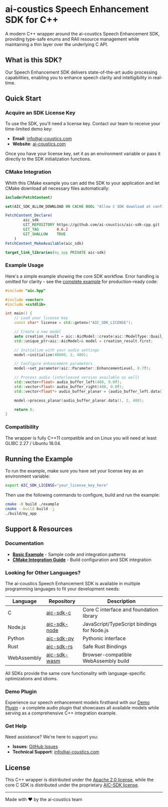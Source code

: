 # ai-coustics Speech Enhancement SDK for C++

A modern C++ wrapper around the ai-coustics Speech Enhancement SDK, providing type-safe enums and RAII resource management while maintaining a thin layer over the underlying C API.

## What is this SDK?

Our Speech Enhancement SDK delivers state-of-the-art audio processing capabilities, enabling you to enhance speech clarity and intelligibility in real-time.

## Quick Start

### Acquire an SDK License Key

To use the SDK, you'll need a license key. Contact our team to receive your time-limited demo key:

- **Email**: [info@ai-coustics.com](mailto:info@ai-coustics.com)
- **Website**: [ai-coustics.com](https://ai-coustics.com)

Once you have your license key, set it as an environment variable or pass it directly to the SDK initialization functions.

### CMake Integration

Whith this CMake example you can add the SDK to your application and let CMake download all necessary files automatically:

```cmake
include(FetchContent)

set(AIC_SDK_ALLOW_DOWNLOAD ON CACHE BOOL "Allow C SDK download at configure time")

FetchContent_Declare(
        aic_sdk
        GIT_REPOSITORY https://github.com/ai-coustics/aic-sdk-cpp.git
        GIT_TAG        0.6.2
        GIT_SHALLOW    TRUE
    )
FetchContent_MakeAvailable(aic_sdk)

target_link_libraries(my_app PRIVATE aic-sdk)
```

### Example Usage

Here's a simple example showing the core SDK workflow. Error handling is omitted for clarity - see the [complete example](example/main.cpp) for production-ready code:

```cpp
#include "aic.hpp"

#include <vector>
#include <cstdlib>

int main() {
    // Load your license key
    const char* license = std::getenv("AIC_SDK_LICENSE");

    // Create a new model
    auto creation_result = aic::AicModel::create(aic::ModelType::Quail_S48, license);
    std::unique_ptr<aic::AicModel>& model = creation_result.first;

    // Initialize with your audio settings
    model->initialize(48000, 2, 480);

    // Configure enhancement parameters
    model->set_parameter(aic::Parameter::EnhancementLevel, 0.7f);

    // Process audio (interleaved version available as well)
    std::vector<float> audio_buffer_left(480, 0.0f);
    std::vector<float> audio_buffer_right(480, 0.0f);
    std::vector<float*> audio_buffer_planar = {audio_buffer_left.data(), audio_buffer_right.data()};

    model->process_planar(audio_buffer_planar.data(), 2, 480);

    return 0;
}
```

### Compatibility

The wrapper is fully C++11 compatible and on Linux you will need at least GLIBC 2.27 / Ubuntu 18.04.

## Running the Example

To run the example, make sure you have set your license key as an environment variable:

```bash
export AIC_SDK_LICENSE="your_license_key_here"
```

Then use the following commands to configure, build and run the example:

```sh
cmake -B build ./example
cmake --build build -j
./build/my_app
```

## Support & Resources

### Documentation
- **[Basic Example](example/main.cpp)** - Sample code and integration patterns
- **[CMake Integration Guide](example/CMakeLists.txt)** - Build configuration and SDK integration

### Looking for Other Languages?
The ai-coustics Speech Enhancement SDK is available in multiple programming languages to fit your development needs:

| Language | Repository | Description |
|----------|------------|-------------|
| C | [aic-sdk-c](https://github.com/ai-coustics/aic-sdk-c) | Core C interface and foundation library |
| Node.js | [aic-sdk-node](https://github.com/ai-coustics/aic-sdk-node) | JavaScript/TypeScript bindings for Node.js |
| Python | [aic-sdk-py](https://github.com/ai-coustics/aic-sdk-py) | Pythonic interface |
| Rust | [aic-sdk-rs](https://github.com/ai-coustics/aic-sdk-rs) | Safe Rust Bindings |
| WebAssembly | [aic-sdk-wasm](https://github.com/ai-coustics/aic-sdk-wasm) | Browser-compatible WebAssembly build |

All SDKs provide the same core functionality with language-specific optimizations and idioms.

### Demo Plugin
Experience our speech enhancement models firsthand with our [Demo Plugin](https://github.com/ai-coustics/aic-sdk-plugin) - a complete audio plugin that showcases all available models while serving as a comprehensive C++ integration example.

### Get Help
Need assistance? We're here to support you:
- **Issues**: [GitHub Issues](https://github.com/ai-coustics/aic-sdk-cpp/issues)
- **Technical Support**: [info@ai-coustics.com](mailto:info@ai-coustics.com)

## License
This C++ wrapper is distributed under the [Apache 2.0 license](LICENSE), while the core C SDK is distributed under the proprietary [AIC-SDK license](LICENSE.AIC-SDK).

---

Made with ❤️ by the ai-coustics team

